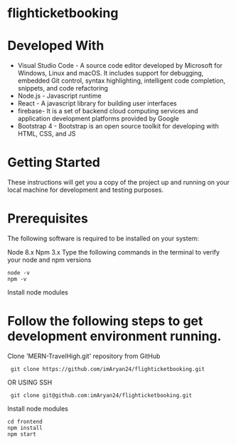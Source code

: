 # flighticketbooking


# Developed With
* Visual Studio Code - A source code editor developed by Microsoft for Windows, Linux and macOS. It includes support for debugging, embedded Git control, syntax highlighting, intelligent code completion, snippets, and code refactoring
* Node.js - Javascript runtime
* React - A javascript library for building user interfaces
* firebase- It is a set of backend cloud computing services and application development platforms provided by Google
* Bootstrap 4 - Bootstrap is an open source toolkit for developing with HTML, CSS, and JS


# Getting Started
These instructions will get you a copy of the project up and running on your local machine for development and testing purposes.

# Prerequisites
The following software is required to be installed on your system:

Node 8.x
Npm 3.x
Type the following commands in the terminal to verify your node and npm versions
```
node -v
npm -v
```
Install node modules


# Follow the following steps to get development environment running.
Clone 'MERN-TravelHigh.git' repository from GitHub
```
 git clone https://github.com/imAryan24/flighticketbooking.git
```
OR USING SSH
```
 git clone git@github.com:imAryan24/flighticketbooking.git

```
Install node modules
```
cd frontend
npm install
npm start
```


